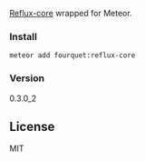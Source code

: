 [Reflux-core](https://github.com/reflux/reflux-core) wrapped for Meteor.

### Install

```
meteor add fourquet:reflux-core
```

### Version
0.3.0_2

License
----

MIT
